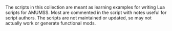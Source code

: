 The scripts in this collection are meant as learning examples for writing Lua scripts for AMUMSS.
Most are commented in the script with notes useful for script authors.
The scripts are not maintained or updated, so may not actually work or generate functional mods.



